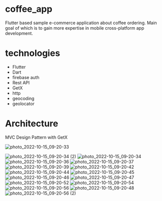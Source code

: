 # coffee_app

 Flutter based sample e-commerce application about coffee ordering. Main goal of which is to gain more expertise in mobile cross-platform app development.
 
 # technologies
 - Flutter 
 - Dart
 - firebase auth
 - Rest API
 - GetX
 - http 
 - geocoding 
 - geolocator
 
 # Architecture
 
   MVC Design Pattern with GetX
   
   
 
![photo_2022-10-15_09-20-33](https://user-images.githubusercontent.com/94804979/195976300-608a9e89-a4e8-4cf9-b137-78bf922d5d32.jpg)

![photo_2022-10-15_09-20-34 (2)](https://user-images.githubusercontent.com/94804979/195976325-ace1106f-0e60-4e21-a0ec-0ab27eade197.jpg)
![photo_2022-10-15_09-20-34](https://user-images.githubusercontent.com/94804979/195976340-83ab4e1f-3759-4833-8b0b-2c23c301849f.jpg)
![photo_2022-10-15_09-20-36](https://user-images.githubusercontent.com/94804979/195976345-2c0ad0c8-b6bf-4da7-9843-e21f6291ebac.jpg)
![photo_2022-10-15_09-20-37](https://user-images.githubusercontent.com/94804979/195976348-ac64ad97-7f24-4c1f-b0d2-31d1a2241ff0.jpg)
![photo_2022-10-15_09-20-39](https://user-images.githubusercontent.com/94804979/195976353-8c0ace66-0764-4313-ad57-c50f9069ca0c.jpg)
![photo_2022-10-15_09-20-42](https://user-images.githubusercontent.com/94804979/195976356-ddc0d15c-2d8c-4764-960f-f39eb05fa1f6.jpg)
![photo_2022-10-15_09-20-44](https://user-images.githubusercontent.com/94804979/195976359-0587aae6-1e26-47bc-8590-729eaee40d79.jpg)
![photo_2022-10-15_09-20-45](https://user-images.githubusercontent.com/94804979/195976362-8962fb8b-01bd-44cd-9595-3aca6fdb6181.jpg)
![photo_2022-10-15_09-20-46](https://user-images.githubusercontent.com/94804979/195976367-ab74244c-ed00-486f-b2ef-cb73054c134d.jpg)
![photo_2022-10-15_09-20-47](https://user-images.githubusercontent.com/94804979/195976371-2ac28d5e-f10b-40a7-b275-c717310f46ea.jpg)
![photo_2022-10-15_09-20-52](https://user-images.githubusercontent.com/94804979/195976376-bbb338d7-e56b-4a9a-b0e0-5ffbc0a2c52e.jpg)
![photo_2022-10-15_09-20-54](https://user-images.githubusercontent.com/94804979/195976381-b8c59d8f-a3ce-4506-bc7c-d5e0f7a2ae68.jpg)
![photo_2022-10-15_09-20-56](https://user-images.githubusercontent.com/94804979/195976387-cc13b16f-78b3-4014-aecd-7386d0205514.jpg)
![photo_2022-10-15_09-20-48](https://user-images.githubusercontent.com/94804979/195976391-3688d86e-edd3-4483-a3e6-a9a47f748cb4.jpg)
![photo_2022-10-15_09-20-56 (2)](https://user-images.githubusercontent.com/94804979/195976400-79e532c4-7cbb-4168-a8f8-21784381928c.jpg)
